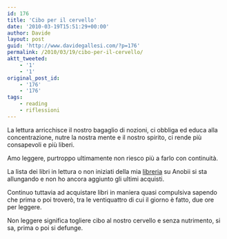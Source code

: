 ```yaml
---
id: 176
title: 'Cibo per il cervello'
date: '2010-03-19T15:51:29+00:00'
author: Davide
layout: post
guid: 'http://www.davidegallesi.com/?p=176'
permalink: /2010/03/19/cibo-per-il-cervello/
aktt_tweeted:
    - '1'
    - '1'
original_post_id:
    - '176'
    - '176'
tags:
    - reading
    - riflessioni
---
```


La lettura arricchisce il nostro bagaglio di nozioni, ci obbliga ed educa alla concentrazione, nutre la nostra mente e il nostro spirito, ci rende più consapevoli e più liberi.

Amo leggere, purtroppo ultimamente non riesco più a farlo con continuità.

La lista dei libri in lettura o non iniziati della mia [libreria](http://www.anobii.com/davidegallesi/books "Anobii") su Anobii si sta allungando e non ho ancora aggiunto gli ultimi acquisti.

Continuo tuttavia ad acquistare libri in maniera quasi compulsiva sapendo che prima o poi troverò, tra le ventiquattro di cui il giorno è fatto, due ore per leggere.

Non leggere significa togliere cibo al nostro cervello e senza nutrimento, si sa, prima o poi si defunge.